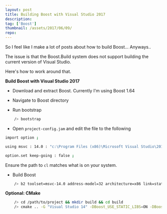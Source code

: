 ```yaml
---
layout: post
title: Building Boost with Visual Studio 2017
description:
tag: ['Boost']
thumbnail: /assets/2017/06/09/
repo:
---
```


So I feel like I make a lot of posts about how to build Boost... Anyways..

The issue is that the Boost.Build system does not support building the current version of Visual Studio.

Here's how to work around that.

**Build Boost with Visual Studio 2017**

* Download and extract Boost. Currently I'm using Boost 1.64
* Navigate to Boost directory

* Run bootstrap

```bash
    /> bootstrap
```

* Open `project-config.jam` and edit the file to the following

```bash
import option ;

using msvc : 14.0 : "c:\Program Files (x86)\Microsoft Visual Studio\2017\Community\VC\Tools\MSVC\14.10.25017\bin\HostX86\x86\cl.exe";

option.set keep-going : false ;
```

Ensure the path to `cl` matches what is on your system.

* Build Boost

```bash
    /> b2 toolset=msvc-14.0 address-model=32 architecture=x86 link=static threading=multi stage
```

**Optional: CMake**

```bash
    /> cd /path/to/project && mkdir build && cd build
    /> cmake .. -G "Visual Studio 14" -DBoost_USE_STATIC_LIBS=ON -DBoost_USE_MULTITHREADED=ON
```
